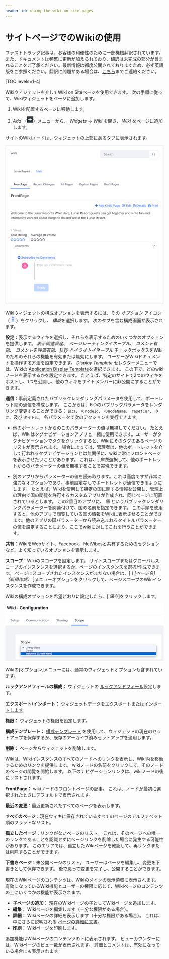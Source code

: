 ```yaml
---
header-id: using-the-wiki-on-site-pages
---
```


# サイトページでのWikiの使用

<p class="alert alert-info"><span class="wysiwyg-color-blue120">ファストトラック記事は、お客様の利便性のために一部機械翻訳されています。また、ドキュメントは頻繁に更新が加えられており、翻訳は未完成の部分が含まれることをご了承ください。最新情報は都度公開されておりますため、必ず英語版をご参照ください。翻訳に問題がある場合は、<a href="mailto:support-content-jp@liferay.com">こちら</a>までご連絡ください。</span></p>

[TOC levels=1-4]

Wikiウィジェットを介してWiki on Siteページを使用できます。 次の手順に従って、Wikiウィジェットをページに追加します。

1.  Wikiを配置するページに移動します。

2.  *Add* （![Add](../../../../images/icon-control-menu-add.png)）メニューから、 *Widgets* → *Wiki* を開き、 *Wiki* をページに追加します。

サイトのWikiノードは、ウィジェットの上部にあるタブに表示されます。

![図1：Wikiウィジェットをページに追加すると、ユーザーはWikiノードを操作できます。](../../../../images/wiki-page-full.png)

Wikiウィジェットの構成オプションを表示するには、その *オプション* アイコン（![Options](../../../../images/icon-app-options.png)）をクリックし、 *構成*を選択します。 次のタブを含む構成画面が表示されます。

**設定**：表示するウィキを選択し、それらを表示するためのいくつかのオプションを提供します。 *表示関連資産*、 *ページレーティングイネーブル*、 *コメント有効*、 *コメントを評価有効*、及び *ハイライトイネーブル* チェックボックスをWikiのためのそれらの機能を有効または無効にします。 ユーザーがWikiドキュメントを操作する方法を設定できます。 *Display Template* セレクターメニューでは、Wikiの [Application Display Template](/docs/7-1/user/-/knowledge_base/u/styling-widgets-with-application-display-templates)を選択できます。 この下で、どのwikiノードを表示するかを設定できます。 たとえば、特定のサイトで2つのウィキをホストし、1つを公開し、他のウィキをサイトメンバーに非公開にすることができます。

**通信**：事前定義されたパブリックレンダリングパラメータを使用して、ポートレット間の通信を構成します。 ここからは、6つのパブリックパラメータをレンダリング変更することができる： `区分`、 `のnodeId`、 `のnodeName`、 `resetCur`、 `タグ`、及び `タイトル`。 各パラメータで次のアクションを実行できます。

  - 他のポートレットからのこのパラメーターの値は無視してください。 たとえば、Wikiはタグナビゲーションアプリと一緒に使用できます。ユーザーがタグナビゲーションでタグをクリックすると、Wikiにそのタグのあるページのリストが表示されます。 場合によっては、管理者は、他のポートレットを介して行われるタグナビゲーションとは無関係に、wikiに常にフロントページを表示させたいことがあります。 これは、[ *無視*選択して、他のポートレットからのパラメーターの値を無視することで実現できます。

  - 別のアプリからパラメーターの値を読み取ります。これは高度ですが非常に強力なオプションであり、事前設定なしでポートレットが通信できるようにします。 たとえば、Wikiを使用して特定の国に関する情報を公開し、管理上の理由で国の閲覧を許可するカスタムアプリが作成され、同じページに配置されているとします。 この2番目のアプリに、 *国* というパブリックレンダリングパラメーターを関連付けて、国の名前を指定できます。 この手順を使用すると、他のアプリで閲覧している国の情報をWikiに表示させることができます。他のアプリの国パラメーターから読み込まれるタイトルパラメーターの値を設定することにより、ここでwikiに対してこれを行うことができます。

**共有**：WikiをWebサイト、Facebook、NetVibesと共有するためのセクションなど、よく知っているオプションを表示します。

**スコープ**：Wikiのスコープを設定します。 サイトスコープまたはグローバルスコープのインスタンスを選択するか、ページのインスタンスを選択/作成できます。 ページにスコープされたインスタンスがまだない場合は、[ *\ [ページ名\]（新規作成）* ]メニューオプションをクリックして、ページスコープのWikiインスタンスを作成できます。

Wikiの構成オプションを希望どおりに設定したら、[ *保存*]をクリックします。

![図2：ユーザーが* Welcome *という名前の現在のページをスコープとする新しいWikiインスタンスを作成することを選択した場合](../../../../images/wiki-app-configuration-scope.png)

Wikiの[オプション]メニューには、通常のウィジェットオプションも含まれています。

**ルックアンドフィールの構成：** ウィジェットの [ルックアンドフィール](/docs/7-1/user/-/knowledge_base/u/look-and-feel-configuration)設定します。

**エクスポート/インポート：** [ウィジェットデータをエクスポートまたはインポートします](/docs/7-1/user/-/knowledge_base/u/exporting-importing-widget-data)。

**権限：** ウィジェットの権限を設定します。

**構成テンプレート：** [構成テンプレート](/docs/7-1/user/-/knowledge_base/u/configuration-templates) を使用して、ウィジェットの現在のセットアップを保存するか、既存のアーカイブ済みセットアップを適用します。

**削除：** ページからウィジェットを削除します。

Wikiは、Wikiインスタンスのすべてのノードへのリンクを表示し、Wiki内を移動するためのリンクを提供します。 wikiノードの名前をクリックして、そのノードのページの閲覧を開始します。 以下のナビゲーションリンクは、wikiノードの後にリストされます。

**FrontPage：** wikiノードのフロントページの記事。 これは、ノードが最初に選択されたときにデフォルトで表示されます。

**最近の変更**：最近更新されたすべてのページを表示します。

**すべてのページ**：現在ウィキに保存されているすべてのページのアルファベット順のフラットなリスト。

**孤立したページ**：リンクがないページのリスト。 これは、そのページへの唯一のリンクであることを認識せずにページリンクを削除した場合に発生する可能性があります。 このエリアでは、孤立したWikiページを確認して、再リンクまたは削除することができます。

**下書きページ**：未公開ページのリスト。 ユーザーはページを編集し、変更を下書きとして保存できます。 後で戻って変更を完了し、公開することができます。

現在のWikiページのコンテンツは、Wikiのメインの表示領域に表示されます。 有効になっているWiki機能とユーザーの権限に応じて、Wikiページのコンテンツの上にいくつかの機能が表示されます。

  - **子ページの追加：** 現在のWikiページの子としてWikiページを追加します。
  - **編集：** Wikiページを編集します（十分な権限がある場合）。
  - **詳細：** Wikiページの詳細を表示します（十分な権限がある場合）。 これは、中にさらに説明される [ページの詳細に文書](/docs/7-1/user/-/knowledge_base/u/wiki-page-details)。
  - **印刷：** Wikiページを印刷します。

追加機能はWikiページのコンテンツの下に表示されます。 ビューカウンターには、Wikiページのビュー数が表示されます。 評価とコメントは、有効になっている場合にも表示されます。
